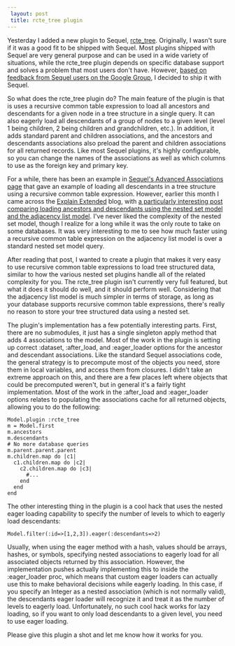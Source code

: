 ```yaml
---
 layout: post
 title: rcte_tree plugin
---
```


Yesterday I added a new plugin to Sequel, <a href="http://github.com/jeremyevans/sequel/commit/4ca07d9336bc94643654839e932124a3a6807f49#diff-1">rcte_tree</a>.  Originally, I wasn't sure if it was a good fit to be shipped with Sequel.  Most plugins shipped with Sequel are very general purpose and can be used in a wide variety of situations, while the rcte_tree plugin depends on specific database support and solves a problem that most users don't have.  However, <a href="http://groups.google.com/group/sequel-talk/browse_thread/thread/5fd13ef27e8582bd">based on feedback from Sequel users on the Google Group</a>, I decided to ship it with Sequel.

So what does the rcte_tree plugin do?  The main feature of the plugin is that is uses a recursive common table expression to load all ancestors and descendants for a given node in a tree structure in a single query.  It can also eagerly load all descendants of a group of nodes to a given level (level 1 being children, 2 being children and grandchildren, etc.).  In addition, it adds standard parent and children associations, and the ancestors and descendants associations also preload the parent and children associations for all returned records.  Like most Sequel plugins, it's highly configurable, so you can change the names of the associations as well as which columns to use as the foreign key and primary key.

For a while, there has been an example in <a href="/rdoc/files/doc/advanced_associations_rdoc.html">Sequel's Advanced Associations page</a> that gave an example of loading all descendants in a tree structure using a recursive common table expression.  However, earlier this month I came across the <a href="http://explainextended.com/">Explain Extended</a> blog, with <a href="http://explainextended.com/2009/09/24/adjacency-list-vs-nested-sets-postgresql/">a particularly interesting post comparing loading ancestors and descendants using the nested set model and the adjacency list model</a>.  I've never liked the complexity of the nested set model, though I realize for a long while it was the only route to take on some databases.  It was very interesting to me to see how much faster using a recursive common table expression on the adjacency list model is over a standard nested set model query.

After reading that post, I wanted to create a plugin that makes it very easy to use recursive common table expressions to load tree structured data, similar to how the various nested set plugins handle all of the related complexity for you.  The rcte_tree plugin isn't currently very full featured, but what it does it should do well, and it should perform well.  Considering that the adjacency list model is much simpler in terms of storage, as long as your database supports recursive common table expressions, there's really no reason to store your tree structured data using a nested set.

The plugin's implementation has a few potentially interesting parts.  First, there are no submodules, it just has a single singleton apply method that adds 4 associations to the model.  Most of the work in the plugin is setting up correct :dataset, :after_load, and :eager_loader options for the ancestor and descendant associations.  Like the standard Sequel associations code, the general strategy is to precompute most of the objects you need, store them in local variables, and access them from closures.  I didn't take an extreme approach on this, and there are a few places left where objects that could be precomputed weren't, but in general it's a fairly tight implementation.  Most of the work in the :after_load and :eager_loader options relates to populating the associations cache for all returned objects, allowing you to do the following:

    Model.plugin :rcte_tree
    m = Model.first
    m.ancestors
    m.descendants
    # No more database queries
    m.parent.parent.parent
    m.children.map do |c1|
      c1.children.map do |c2|
        c2.children.map do |c3|
          #...
        end
      end
    end

The other interesting thing in the plugin is a cool hack that uses the nested eager loading capability to specify the number of levels to which to eagerly load descendants:

    Model.filter(:id=>[1,2,3]).eager(:descendants=>2)

Usually, when using the eager method with a hash, values should be arrays, hashes, or symbols, specifying nested associations to eagerly load for all associated objects returned by this association.  However, the implementation pushes actually implementing this to inside the :eager_loader proc, which means that custom eager loaders can actually use this to make behavioral decisions while eagerly loading.  In this case, if you specify an Integer as a nested association (which is not normally valid), the descendants eager loader will recognize it and treat it as the number of levels to eagerly load.  Unfortunately, no such cool hack works for lazy loading, so if you want to only load descendants to a given level, you need to use eager loading.

Please give this plugin a shot and let me know how it works for you.

